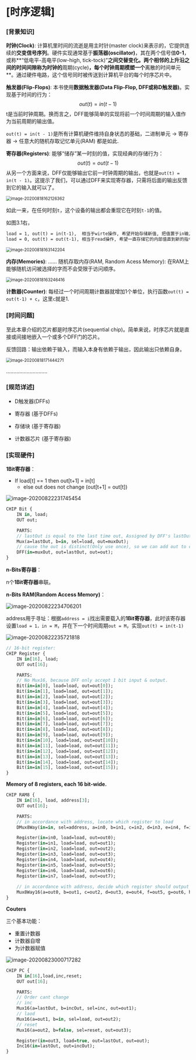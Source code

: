 # [时序逻辑]

### [背景知识]

**时钟(Clock)**: 计算机里时间的流逝是用主时针(master clock)来表示的，它提供连续的**交变信号序列**。硬件实现通常基于**振荡器(oscillator)**，其在两个信号值**0-1**，或称**“低电平-高电平(low-high, tick-tock)”**之间交替变化。两个相邻的上升沿之间的时间间隙称为时钟的**周期(cycle)**，每个时钟周期模塑一个**离散的时间单元**。通过硬件电路，这个信号同时被传送到计算机平台的每个时序芯片中。



**触发器(Flip-Flops)**: 本书使用**数据触发器(Data Flip-Flop, DFF或称D触发器)**。实现基于时间的行为：
$$
out(t) = in(t - 1)
$$
t是当前时钟周期。换而言之，DFF能够简单的实现将前一个时间周期的输入值作为当前周期的输出值。

`out(t) = in(t - 1)`是所有计算机硬件维持自身状态的基础，二进制单元 -> 寄存器 -> 任意大的随机存取记忆单元(RAM) 都是如此.



**寄存器(Registers)**: 能够“储存”某一时刻的值，实现经典的存储行为：
$$
out(t) = out(t - 1)
$$
从另一个方面来说，DFF仅能够输出它前一时钟周期的输出，也就是`out(t) = in(t - 1)`。这提示了我们，可以通过DFF来实现寄存器，只需将后面的输出反馈到它的输入就可以了。

<img src="C3-时序逻辑.assets/image-20200818162126362.png" alt="image-20200818162126362" style="zoom:80%;" />

如此一来，在任何时刻`t`，这个设备的输出都会重现它在时刻`t-1`的值。

如图3.1右，

```html
load = 1, out(t) = in(t-1),  相当于wirte操作, 希望开始存储新值, 把值置于in输入口;
load = 0, out(t) = out(t-1), 相当于read操作, 希望一直存储它的内部值直到新的指令到来
```

<img src="C3-时序逻辑.assets/image-20200818163142204.png" alt="image-20200818163142204" style="zoom:80%;" />



**内存(Memories)**: …… 随机存取内存(RAM, Random Acess Memory): 在RAM上能够随机访问被选择的字而不会受限于访问顺序。

<img src="C3-时序逻辑.assets/image-20200818163246416.png" alt="image-20200818163246416" style="zoom:80%;" />

**计数器(Counter)**: 每经过一个时间周期计数器就增加1个单位，执行函数`out(t) = out(t-1) + c`，这里`c`就是1.



### [时间问题]

至此本章介绍的芯片都是时序芯片(sequential chip)。简单来说，时序芯片就是直接或间接地嵌入一个或多个DFF门的芯片。

反馈回路：输出依赖于输入，而输入本身有依赖于输出，因此输出只依赖自身。

<img src="C3-时序逻辑.assets/image-20200818171444271.png" alt="image-20200818171444271" style="zoom:80%;" />

……………………….



### [规范详述]

- D触发器(DFFs)

- 寄存器 (基于DFFs)

- 存储块 (基于寄存器)

- 计数器芯片 (基于寄存器)

 

### [实现硬件]

**1Bit寄存器**：

- If load[t] == 1 then out[t+1] = in[t]
  - else out does not change (out[t+1] = out[t])

![image-20200822231745454](C3-时序逻辑.assets/image-20200822231745454.png)

```haxe
CHIP Bit {
    IN in, load;
    OUT out;

    PARTS:
    // lastOut is equal to the last time out, Assigned by DFF's lastOut
    Mux(a=lastOut, b=in, sel=load, out=muxOut);
    // cause the out is distinct(Only use once), so we can add out to copy the out
    DFF(in=muxOut, out=lastOut, out=out);
}
```



**n-Bits寄存器**：

n个**1Bit寄存器**串联。



**n-Bits RAM(Random Access Memory)**：

![image-20200822234706201](C3-时序逻辑.assets/image-20200822234706201.png)

address用于寻址：根据`address = i`找出需要载入的**1Bit寄存器**，此时该寄存器设置`load = 1，in = M`，并在下一个时间周期`out = M`，实现`out(t) = in(t-1)`

![image-20200822235721818](C3-时序逻辑.assets/image-20200822235721818.png)

```haxe
// 16-bit register:
CHIP Register {
    IN in[16], load;
    OUT out[16];

    PARTS:
    // No Mux16, because DFF only accept 1 bit input & output.
    Bit(in=in[0], load=load, out=out[0]);
    Bit(in=in[1], load=load, out=out[1]);
    Bit(in=in[2], load=load, out=out[2]);
    Bit(in=in[3], load=load, out=out[3]);
    Bit(in=in[4], load=load, out=out[4]);
    Bit(in=in[5], load=load, out=out[5]);
    Bit(in=in[6], load=load, out=out[6]);
    Bit(in=in[7], load=load, out=out[7]);
    Bit(in=in[8], load=load, out=out[8]);
    Bit(in=in[9], load=load, out=out[9]);
    Bit(in=in[10], load=load, out=out[10]);
    Bit(in=in[11], load=load, out=out[11]);
    Bit(in=in[12], load=load, out=out[12]);
    Bit(in=in[13], load=load, out=out[13]);
    Bit(in=in[14], load=load, out=out[14]);
    Bit(in=in[15], load=load, out=out[15]);
}
```



**Memory of 8 registers, each 16 bit-wide.**

```haxe
CHIP RAM8 {
    IN in[16], load, address[3];
    OUT out[16];

    PARTS:
    // in accordance with address, locate which register to load
    DMux8Way(in=in, sel=address, a=in0, b=in1, c=in2, d=in3, e=in4, f=in5, g=in6, h=in7);

    Register(in=in0, load=load, out=out0);
    Register(in=in1, load=load, out=out1);
    Register(in=in2, load=load, out=out2);
    Register(in=in3, load=load, out=out3);
    Register(in=in4, load=load, out=out4);
    Register(in=in5, load=load, out=out5);
    Register(in=in6, load=load, out=out6);
    Register(in=in7, load=load, out=out7);
    
    // in accordance with address, decide which register should output
    Mux8Way16(a=out0, b=out1, c=out2, d=out3, e=out4, f=out5, g=out6, h=out7, sel=address, out=out);
}
```



**Couters**

三个基本功能：

- 重置计数器
- 计数器自增
- 为计数器赋值

![image-20200823000717282](C3-时序逻辑.assets/image-20200823000717282.png)

```haxe
CHIP PC {
    IN in[16],load,inc,reset;
    OUT out[16];

    PARTS:
    // Order cant change
    // inc
    Mux16(a=lastOut, b=incOut, sel=inc, out=out1);
    // laod
    Mux16(a=out1, b=in, sel=load, out=out2);
    // reset
    Mux16(a=out2, b=false, sel=reset, out=out3);

    Register(in=out3, load=true, out=lastOut, out=out);
    Inc16(in=lastOut, out=incOut);
}
```


